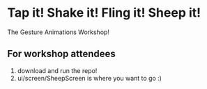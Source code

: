 # Tap it! Shake it! Fling it! Sheep it! 
The Gesture Animations Workshop!

## For workshop attendees
1. download and run the repo! 
2. ui/screen/SheepScreen is where you want to go :)

